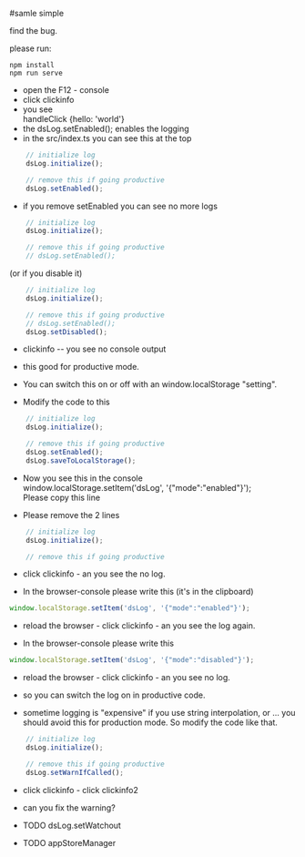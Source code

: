 #samle simple

find the bug.

please run:

```
npm install
npm run serve
```

- open the F12 - console
- click clickinfo
- you see<br>
    handleClick {hello: 'world'}
- the dsLog.setEnabled(); enables the logging
- in the src/index.ts you can see this at the top
```typescript
    // initialize log
    dsLog.initialize();

    // remove this if going productive
    dsLog.setEnabled();
```

- if you remove setEnabled you can see no more logs

```typescript
    // initialize log
    dsLog.initialize();

    // remove this if going productive
    // dsLog.setEnabled();    
```

(or if you disable it)

```typescript
    // initialize log
    dsLog.initialize();

    // remove this if going productive
    // dsLog.setEnabled();
    dsLog.setDisabled();
```

- clickinfo -- you see no console output

- this good for productive mode. 

- You can switch this on or off with an window.localStorage "setting".

- Modify the code to this

```typescript
    // initialize log
    dsLog.initialize();

    // remove this if going productive
    dsLog.setEnabled();
    dsLog.saveToLocalStorage();
```

- Now you see this in the console<br>
    window.localStorage.setItem('dsLog', '{"mode":"enabled"}');<br>
    Please copy this line
    
- Please remove the 2 lines

```typescript
    // initialize log
    dsLog.initialize();

    // remove this if going productive
```
- click clickinfo - an you see the no log.

- In the browser-console please write this (it's in the clipboard)

```javascript
window.localStorage.setItem('dsLog', '{"mode":"enabled"}');
```

- reload the browser - click clickinfo - an you see the log again.


- In the browser-console please write this 

```javascript
window.localStorage.setItem('dsLog', '{"mode":"disabled"}');
```

- reload the browser - click clickinfo - an you see no log.

- so you can switch the log on in productive code.

- sometime logging is "expensive" if you use string interpolation, or ... you should avoid this for production mode. So modify the code like that.

```typescript
    // initialize log
    dsLog.initialize();

    // remove this if going productive
    dsLog.setWarnIfCalled();
```

- click clickinfo - click clickinfo2

- can you fix the warning?


- TODO dsLog.setWatchout

- TODO appStoreManager